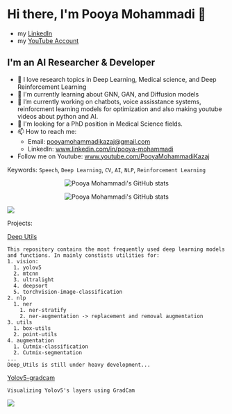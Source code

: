 # Hi there, I'm Pooya Mohammadi 👋

- my [LinkedIn](https://www.linkedin.com/in/pooya-mohammadi)
- my [YouTube Account](https://www.youtube.com/channel/UCEf5EXeme8mxmKxZ2UvJ5GQ/playlists)

## I'm an AI Researcher & Developer

- 🔭 I love research topics in Deep Learning, Medical science, and Deep Reinforcement Learning
- 🌱 I'm currently learning about GNN, GAN, and Diffusion models
- 🔨 I’m currently working on chatbots, voice assisstance systems, reinforcment learning models for optimization and also making youtube videos about python and AI.
- 👯 I'm looking for a PhD position in Medical Science fields.
- 📫 How to reach me: 
  - Email: pooyamohammadikazaj@gmail.com
  - LinkedIn: www.linkedin.com/in/pooya-mohammadi
- Follow me on Youtube: www.youtube.com/PooyaMohammadiKazaj

Keywords: `Speech`, `Deep Learning`, `CV`, `AI`, `NLP`, `Reinforcement Learning`

<p align="center">
  <img src="https://github-readme-stats.vercel.app/api?username=pooya-mohammadi&show_icons=true&theme=monokai" alt="Pooya Mohammadi's GitHub stats" /><br />
</p>
<p align="center">
  <img src="https://github-readme-stats.vercel.app/api/top-langs/?username=pooya-mohammadi&hide=jupyter%20notebook&theme=monokai&langs_count=10&layout=compact" alt="Pooya Mohammadi's GitHub stats" /><br />
</p>

![](https://komarev.com/ghpvc/?username=pooya-mohammadi&color=green)

Projects:

[Deep Utils](https://github.com/pooya-mohammadi/deep_utils)

    This repository contains the most frequently used deep learning models and functions. In mainly constists utilities for:
    1. vision:
      1. yolov5
      2. mtcnn
      3. ultralight
      4. deepsort
      5. torchvision-image-classification
    2. nlp
      1. ner
        1. ner-stratify
        2. ner-augmentation -> replacement and removal augmentation
    3. utils
      1. box-utils 
      2. point-utils
    4. augmentation
      1. Cutmix-classification
      2. Cutmix-segmentation
    ...
    Deep_Utils is still under heavy development...

[Yolov5-gradcam](https://github.com/pooya-mohammadi/yolov5-gradcam)
    
    Visualizing Yolov5's layers using GradCam 
![](https://raw.githubusercontent.com/pooya-mohammadi/yolov5-gradcam/master/outputs/dog-res.jpg)




